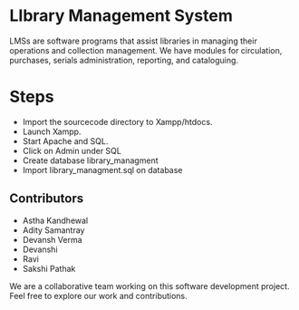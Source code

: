 # LIbrary Management System
LMSs are software programs that assist libraries in managing their operations and collection management. We have modules for circulation, purchases, serials administration, reporting, and cataloguing.

# Steps
- Import the sourcecode directory to Xampp/htdocs.
- Launch Xampp.
- Start Apache and SQL.
- Click on Admin under SQL 
- Create database library_managment
- Import library_managment.sql on database

## Contributors
- Astha Kandhewal
- Adity Samantray
- Devansh Verma
- Devanshi
- Ravi
- Sakshi Pathak

We are a collaborative team working on this software development project. Feel free to explore our work and contributions.
